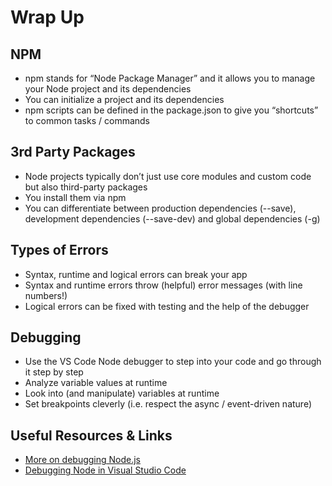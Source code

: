 # Wrap Up

## NPM
* npm stands for “Node Package Manager” and it allows you to manage your Node project and its dependencies
* You can initialize a project and its dependencies
* npm scripts can be defined in the package.json to give you “shortcuts” to common tasks / commands

## 3rd Party Packages
* Node projects typically don’t just use core modules and custom code but also third-party packages
* You install them via npm
* You can differentiate between production dependencies (--save), development dependencies (--save-dev) and global dependencies (-g)

## Types of Errors
* Syntax, runtime and logical errors can break your app
* Syntax and runtime errors throw (helpful) error messages (with line numbers!)
* Logical errors can be fixed with testing and the help of the debugger

## Debugging
* Use the VS Code Node debugger to step into your code and go through it step by step
* Analyze variable values at runtime
* Look into (and manipulate) variables at runtime
* Set breakpoints cleverly (i.e. respect the async / event-driven nature)

## Useful Resources & Links
* [More on debugging Node.js](https://nodejs.org/en/docs/guides/debugging-getting-started/)
* [Debugging Node in Visual Studio Code](https://code.visualstudio.com/docs/nodejs/nodejs-debugging)